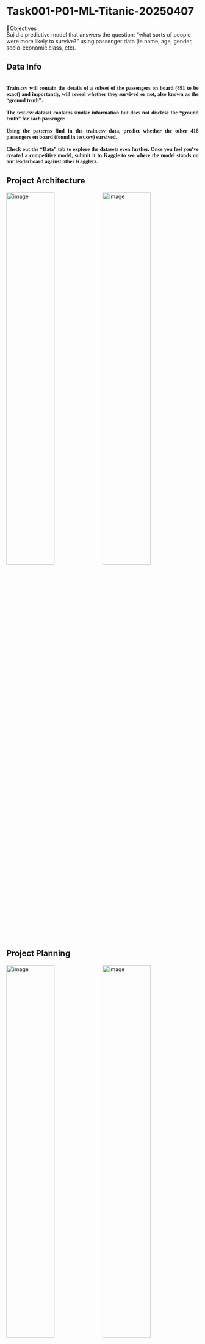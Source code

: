 # Task001-P01-ML-Titanic-20250407
🎯Objectives <br>
Build a predictive model that answers the question: “what sorts of people were more likely to survive?” using passenger data (ie name, age, gender, socio-economic class, etc).
<h2><a id="Def">Data Info</a></h2>
<h4 style="text-align:justify; font-family: Calibri"><br> Train.csv will contain the details of a subset of the passengers on board (891 to be exact) and importantly, will reveal whether they survived or not, also known as the “ground truth”. <br> 
    <br>  The test.csv dataset contains similar information but does not disclose the “ground truth” for each passenger.<br> 
   <br>   Using the patterns find in the train.csv data, predict whether the other 418 passengers on board (found in test.csv) survived.  <br> 
  <br>    Check out the “Data” tab to explore the datasets even further. Once you feel you’ve created a competitive model, submit it to Kaggle to see where the model stands on our leaderboard against other Kagglers.</h4>

## Project Architecture
<img src="https://github.com/user-attachments/assets/362487ec-7030-4f86-9872-3905c989102a" alt="image" width="50%"><img src="https://github.com/user-attachments/assets/d9d4a617-bdf1-460d-b206-60969704c1ed" alt="image" width="50%">

## Project Planning
<img src="https://github.com/user-attachments/assets/42c05c64-7620-4667-a9ef-d48921c89d62" alt="image" width="50%"><img src="https://github.com/user-attachments/assets/d3ec8cc6-be7a-476a-827b-00f2ad3a9843" alt="image" width="50%">
<img src="https://github.com/user-attachments/assets/9d59836c-a126-475a-bacb-dde0ab61ef5d" alt="image" width="50%"><img src="https://github.com/user-attachments/assets/28cc518f-04cd-44d3-8812-1259011f5b7b" alt="image" width="50%">
<img src="https://github.com/user-attachments/assets/d805644e-7c29-443a-a5b1-6d911373e4db" alt="image" width="50%"><img src="https://github.com/user-attachments/assets/bb10fa75-c239-4361-b321-69a783cc70f1" alt="image" width="50%">

<h2><a id="Clea">Data Cleaning</a></h2>

### Missing values
<img src="https://github.com/user-attachments/assets/49a1803b-96cb-4429-815e-564ee241cbd4" alt="image" width="50%"><img src="https://github.com/user-attachments/assets/05fdc8c0-f828-49c2-a4dc-106799295f59" alt="image" width="50%">

<h2><a id="Clea">Exploratory Data Analysis (EDA)</a></h2>
<img src="https://github.com/user-attachments/assets/5415e49d-b461-4c94-ba31-8f64fd213381" alt="image" width="50%">

### Numerical data
<img src="https://github.com/user-attachments/assets/8548f927-d9e3-4b88-b9de-d59c0330e2ea" alt="image" width="50%"><img src="https://github.com/user-attachments/assets/990e023a-111c-494b-88be-10c0f9c0b0ba" alt="image" width="50%">

### Categorical data
![image](https://github.com/user-attachments/assets/756dbdd2-12ea-49d7-b3b2-4cfe78147510)

### Count data
<img src="https://github.com/user-attachments/assets/0d32db43-bf80-4125-ba30-8776a4fa6495" alt="image" width="50%"><img src="https://github.com/user-attachments/assets/3ec61e6e-8d0c-4d0e-97c7-74bba3032eac" alt="image" width="50%">

### Feature engineering - data insights
<img src="https://github.com/user-attachments/assets/6445e6e0-c4a0-468e-b9e9-794bdba2df75" alt="image" width="50%"><img src="https://github.com/user-attachments/assets/2c8e3917-6a70-4744-9680-0adc2996fe4b" alt="image" width="50%">
<img src="https://github.com/user-attachments/assets/0b2c28ee-8a17-4637-ab90-dc7ffc66b4a9" alt="image" width="50%"><img src="https://github.com/user-attachments/assets/c130f28f-cb1b-408e-99c0-0058e47ee066" alt="image" width="50%">
<img src="https://github.com/user-attachments/assets/c909a6ba-abc1-44ac-9f9b-f2a5acd62818" alt="image" width="50%"><img src="https://github.com/user-attachments/assets/d83ae611-ce49-4d3b-a801-8dbd6e8586c6" alt="image" width="50%">
<img src="https://github.com/user-attachments/assets/25eb1d76-8d30-4d9c-a9dd-e6fd4a536c12" alt="image" width="50%"><img src="https://github.com/user-attachments/assets/3bfa40d4-4d46-491c-adc3-4d8861cf92c8" alt="image" width="50%">

## Construct
<img src="https://github.com/user-attachments/assets/837b1510-3a36-4889-b870-6188274a6f22" alt="image" width="50%"><img src="https://github.com/user-attachments/assets/64b72a33-9693-4589-b553-2e2cc69ac176" alt="image" width="50%">
<img src="https://github.com/user-attachments/assets/57b36404-284f-4ba9-b536-0bca9d0b8d3a" alt="image" width="50%"><img src="https://github.com/user-attachments/assets/7fb35786-a5c6-4835-9e29-9da496e7e378" alt="image" width="50%">
<img src="https://github.com/user-attachments/assets/739d432e-7741-4c6b-a4e5-b9137ed5d11f" alt="image" width="50%"><img src="https://github.com/user-attachments/assets/b34de4e9-c59f-4017-95c4-4b97dc1158b4" alt="image" width="50%">

## Execution
<img src="https://github.com/user-attachments/assets/3462d281-2ac7-4108-821c-0059d60c2049" alt="image" width="50%"><img src="https://github.com/user-attachments/assets/943c8e91-e6ed-4835-9660-c78e5bf23d04" alt="image" width="50%">
<img src="https://github.com/user-attachments/assets/69292b80-e69f-4d21-b6b9-704a2dd69a3b" alt="image" width="50%"><img src="https://github.com/user-attachments/assets/85fec59d-8531-44e1-9fd9-59fded7f9b7a" alt="image" width="50%">

## Next steps
<img src="https://github.com/user-attachments/assets/0475408d-a6e6-48dc-8109-5c9c1ab20212" alt="image" width="50%">
